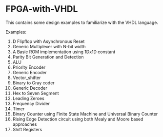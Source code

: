 # FPGA-with-VHDL
This contains some design examples to familiarize with the VHDL language.

Examples:
1. D Flipflop with Asynchronous Reset
2. Generic Multiplexer with N-bit width
3. A Basic ROM implementation using 1Dx1D constant
4. Parity Bit Generation and Detection
5. ALU
6. Priority Encoder
7. Generic Encoder
8. Vector_shifter
9. Binary to Gray coder
10. Generic Decoder
11. Hex to Seven Segment
12. Leading Zeroes
13. Frequency Divider
14. Timer
15. Binary Counter using Finite State Machine and Universal Binary Counter
16. Rising Edge Detection circuit using both Mealy and Moore based approaches
17. Shift Registers
